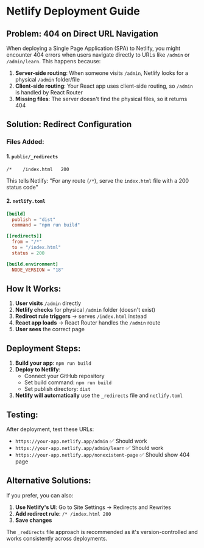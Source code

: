 # Netlify Deployment Guide

## Problem: 404 on Direct URL Navigation

When deploying a Single Page Application (SPA) to Netlify, you might encounter 404 errors when users navigate directly to URLs like `/admin` or `/admin/learn`. This happens because:

1. **Server-side routing**: When someone visits `/admin`, Netlify looks for a physical `/admin` folder/file
2. **Client-side routing**: Your React app uses client-side routing, so `/admin` is handled by React Router
3. **Missing files**: The server doesn't find the physical files, so it returns 404

## Solution: Redirect Configuration

### Files Added:

#### 1. `public/_redirects`
```
/*    /index.html   200
```
This tells Netlify: "For any route (`/*`), serve the `index.html` file with a 200 status code"

#### 2. `netlify.toml`
```toml
[build]
  publish = "dist"
  command = "npm run build"

[[redirects]]
  from = "/*"
  to = "/index.html"
  status = 200

[build.environment]
  NODE_VERSION = "18"
```

## How It Works:

1. **User visits** `/admin` directly
2. **Netlify checks** for physical `/admin` folder (doesn't exist)
3. **Redirect rule triggers** → serves `/index.html` instead
4. **React app loads** → React Router handles the `/admin` route
5. **User sees** the correct page

## Deployment Steps:

1. **Build your app**: `npm run build`
2. **Deploy to Netlify**: 
   - Connect your GitHub repository
   - Set build command: `npm run build`
   - Set publish directory: `dist`
3. **Netlify will automatically** use the `_redirects` file and `netlify.toml`

## Testing:

After deployment, test these URLs:
- `https://your-app.netlify.app/admin` ✅ Should work
- `https://your-app.netlify.app/admin/learn` ✅ Should work
- `https://your-app.netlify.app/nonexistent-page` ✅ Should show 404 page

## Alternative Solutions:

If you prefer, you can also:
1. **Use Netlify's UI**: Go to Site Settings → Redirects and Rewrites
2. **Add redirect rule**: `/* /index.html 200`
3. **Save changes**

The `_redirects` file approach is recommended as it's version-controlled and works consistently across deployments.

